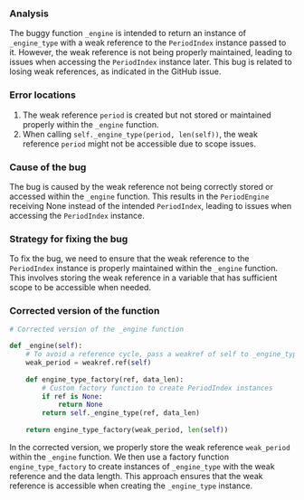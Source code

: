 ### Analysis
The buggy function `_engine` is intended to return an instance of `_engine_type` with a weak reference to the `PeriodIndex` instance passed to it. However, the weak reference is not being properly maintained, leading to issues when accessing the `PeriodIndex` instance later. This bug is related to losing weak references, as indicated in the GitHub issue.

### Error locations
1. The weak reference `period` is created but not stored or maintained properly within the `_engine` function.
2. When calling `self._engine_type(period, len(self))`, the weak reference `period` might not be accessible due to scope issues.

### Cause of the bug
The bug is caused by the weak reference not being correctly stored or accessed within the `_engine` function. This results in the `PeriodEngine` receiving None instead of the intended `PeriodIndex`, leading to issues when accessing the `PeriodIndex` instance.

### Strategy for fixing the bug
To fix the bug, we need to ensure that the weak reference to the `PeriodIndex` instance is properly maintained within the `_engine` function. This involves storing the weak reference in a variable that has sufficient scope to be accessible when needed.

### Corrected version of the function
```python
# Corrected version of the _engine function

def _engine(self):
    # To avoid a reference cycle, pass a weakref of self to _engine_type
    weak_period = weakref.ref(self)
    
    def engine_type_factory(ref, data_len):
        # Custom factory function to create PeriodIndex instances
        if ref is None:
            return None
        return self._engine_type(ref, data_len)
    
    return engine_type_factory(weak_period, len(self))
``` 

In the corrected version, we properly store the weak reference `weak_period` within the `_engine` function. We then use a factory function `engine_type_factory` to create instances of `_engine_type` with the weak reference and the data length. This approach ensures that the weak reference is accessible when creating the `_engine_type` instance.